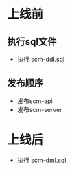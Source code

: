 # 上线前

## 执行sql文件

- 执行 scm-ddl.sql

## 发布顺序

- 发布scm-api
- 发布scm-server

# 上线后

- 执行 scm-dml.sql





